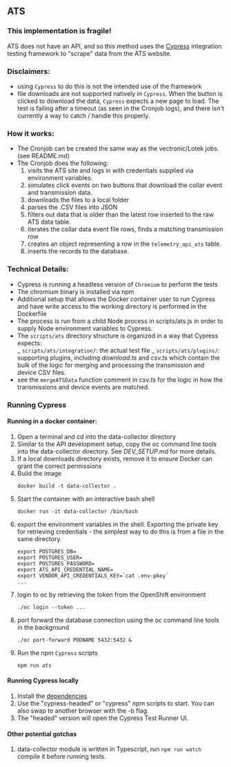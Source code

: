 ## ATS

### This implementation is fragile!

ATS does not have an API, and so this method uses the [Cypress](https://www.cypress.io/) integration testing framework to "scrape" data from the ATS website.

### Disclaimers:

- using `Cypress` to do this is not the intended use of the framework
- file downloads are not supported natively in `Cypress`. When the button is clicked to download the data, `Cypress` expects a new page to load. The test is failing after a timeout (as seen in the Cronjob logs), and there isn't currently a way to catch / handle this properly.

### How it works:

- The Cronjob can be created the same way as the vectronic/Lotek jobs. (see README.md)
- The Cronjob does the following:
  1. visits the ATS site and logs in with credentials supplied via environment variables.
  1. simulates click events on two buttons that download the collar event and transmission data.
  1. downloads the files to a local folder
  1. parses the .CSV files into JSON
  1. filters out data that is older than the latest row inserted to the raw ATS data table.
  1. iterates the collar data event file rows, finds a matching transmission row
  1. creates an object representing a row in the `telemetry_api_ats` table.
  1. inserts the records to the database.

### Technical Details:

- Cypress is running a headless version of `Chromium` to perform the tests
- The chromium binary is installed via npm
- Additional setup that allows the Docker container user to run Cypress and have write access to the working directory is performed in the Dockerfile
- The process is run from a child Node process in scripts/ats.js in order to supply Node environment variables to Cypress.
- The `scripts/ats` directory structure is organized in a way that Cypress expects:  
   _ `scripts/ats/integration/`: the actual test file
  _ `scripts/ats/plugins/`: supporting plugins, including _download.ts_ and _csv.ts_ which contain the bulk of the logic for merging and processing the transmission and device CSV files.
- see the `mergeATSData` function comment in _csv.ts_ for the logic in how the transmissions and device events are matched.

### Running Cypress

#### Running in a docker container:

1. Open a terminal and cd into the data-collector directory
1. Similar to the API development setup, copy the oc command line tools into the data-collector directory. See _DEV_SETUP.md_ for more details.
1. If a local downloads directory exists, remove it to ensure Docker can grant the correct permissions
1. Build the image
   ```
   docker build -t data-collector .
   ```
1. Start the container with an interactive bash shell
   ```
   docker run -it data-collector /bin/bash
   ```
1. export the environment variables in the shell. Exporting the private key for retrieving credentials - the simplest way to do this is from a file in the same directory.
   ```
   export POSTGRES_DB=
   export POSTGRES_USER=
   export POSTGRES_PASSWORD=
   export ATS_API_CREDENTIAL_NAME=
   export VENDOR_API_CREDENTIALS_KEY=`cat .env-pkey`
   ...
   ```
1. login to oc by retrieving the token from the OpenShift environment
   ```
   ./oc login --token ...
   ```
1. port forward the database connection using the oc command line tools in the background
   ```
   ./oc port-forward PODNAME 5432:5432 &
   ```
1. Run the npm `Cypress` scripts
   ```
   npm run ats
   ```

#### Running Cypress locally

1. Install the [dependencies](https://docs.cypress.io/guides/getting-started/installing-cypress.html#System-requirements)
1. Use the "cypress-headed" or "cypress" npm scripts to start. You can also swap to another browser with the -b flag.
1. The "headed" version will open the Cypress Test Runner UI.

#### Other potential gotchas

1. data-collector module is written in Typescript, run `npm run watch` compile it before running tests.
